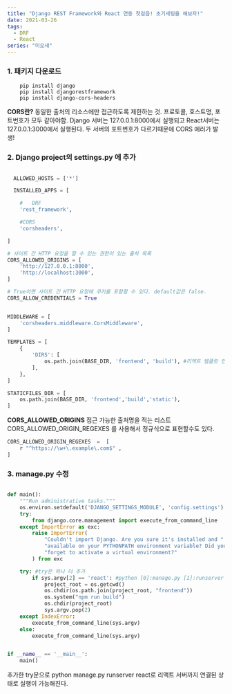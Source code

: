 ```yaml
---
title: "Django REST Framework와 React 연동 첫걸음! 초기세팅을 해보자!"
date: 2021-03-26
tags:
  - DRF
  - React
series: "미오새"
---
```


### 1. 패키지 다운로드

```
    pip install django
    pip install djangorestframework
    pip install django-cors-headers
```

**CORS란?**
동일한 출처의 리소스에만 접근하도록 제한하는 것. 프로토콜, 호스트명, 포트번호가 모두 같아야함.
Django 서버는 127.0.0.1:8000에서 실행되고 React서버는 127.0.0.1:3000에서 실행된다.
두 서버의 포트번호가 다르기때문에 CORS 에러가 발생!

### 2. Django project의 settings.py 에 추가

```python

  ALLOWED_HOSTS = ['*']

  INSTALLED_APPS = [

    #   DRF
    'rest_framework',

    #CORS
    'corsheaders',

]

# 사이트 간 HTTP 요청을 할 수 있는 권한이 있는 출처 목록
CORS_ALLOWED_ORIGINS = [
    'http://127.0.0.1:8000',
    'http://localhost:3000',
]

# True이면 사이트 간 HTTP 요청에 쿠키를 포함할 수 있다. default값은 false.
CORS_ALLOW_CREDENTIALS = True


MIDDLEWARE = [
    'corsheaders.middleware.CorsMiddleware',
]

TEMPLATES = [
    {
        'DIRS': [
            os.path.join(BASE_DIR, 'frontend', 'build'), #리액트 템플릿 연결
        ],
    },
]

STATICFILES_DIR = [
    os.path.join(BASE_DIR, 'frontend','build','static'),
]
```

**CORS_ALLOWED_ORIGINS**
접근 가능한 출처명을 적는 리스트 CORS_ALLOWED_ORIGIN_REGEXES 를 사용해서 정규식으로 표현할수도 있다.

```python
CORS_ALLOWED_ORIGIN_REGEXES  =  [
    r "^https://\w+\.example\.com$" ,
]
```

### 3. manage.py 수정

```python

def main():
    """Run administrative tasks."""
    os.environ.setdefault('DJANGO_SETTINGS_MODULE', 'config.settings')
    try:
        from django.core.management import execute_from_command_line
    except ImportError as exc:
        raise ImportError(
            "Couldn't import Django. Are you sure it's installed and "
            "available on your PYTHONPATH environment variable? Did you "
            "forget to activate a virtual environment?"
        ) from exc

    try: #try문 하나 더 추가
        if sys.argv[2] == 'react': #python [0]:manage.py [1]:runserver [2]:react
            project_root = os.getcwd()
            os.chdir(os.path.join(project_root, "frontend"))
            os.system("npm run build")
            os.chdir(project_root)
            sys.argv.pop(2)
    except IndexError:
        execute_from_command_line(sys.argv)
    else:
        execute_from_command_line(sys.argv)


if __name__ == '__main__':
    main()

```

추가한 try문으로 python manage.py runserver react로 리액트 서버까지 연결된 상태로 실행이 가능해진다.
